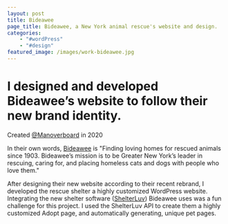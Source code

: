 ```yaml
---
layout: post
title: Bideawee
page_title: Bideawee, a New York animal rescue's website and design.
categories:
    - "#wordPress"
    - "#design"
featured_image: /images/work-bideawee.jpg
---
```

# I designed and developed Bideawee’s website to follow their new brand identity.
Created [@Manoverboard](https://manoverboard.com) in 2020

In their own words, [Bideawee](https://www.bideawee.org/) is "Finding loving homes for rescued animals since 1903. Bideawee’s mission is to be Greater New York’s leader in rescuing, caring for, and placing homeless cats and dogs with people who love them."

After designing their new website according to their recent rebrand, I developed the rescue shelter a highly customized WordPress website. Integrating the new shelter software ([ShelterLuv](https://www.shelterluv.com/)) Bideawee uses was a fun challenge for this project. I used the ShelterLuv API to create them a highly customized Adopt page, and automatically generating, unique pet pages.
